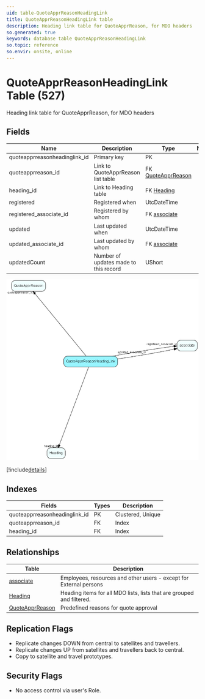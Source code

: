 ```yaml
---
uid: table-QuoteApprReasonHeadingLink
title: QuoteApprReasonHeadingLink table
description: Heading link table for QuoteApprReason, for MDO headers
so.generated: true
keywords: database table QuoteApprReasonHeadingLink
so.topic: reference
so.envir: onsite, online
---
```


# QuoteApprReasonHeadingLink Table (527)

Heading link table for QuoteApprReason, for MDO headers

## Fields

| Name | Description | Type | Null |
|------|-------------|------|:----:|
|quoteapprreasonheadinglink\_id|Primary key|PK| |
|quoteapprreason\_id|Link to QuoteApprReason list table|FK [QuoteApprReason](quoteapprreason.md)| |
|heading\_id|Link to Heading table|FK [Heading](heading.md)| |
|registered|Registered when|UtcDateTime| |
|registered\_associate\_id|Registered by whom|FK [associate](associate.md)| |
|updated|Last updated when|UtcDateTime| |
|updated\_associate\_id|Last updated by whom|FK [associate](associate.md)| |
|updatedCount|Number of updates made to this record|UShort| |


![QuoteApprReasonHeadingLink table relationship diagram](./media/QuoteApprReasonHeadingLink.png)

[!include[details](./includes/quoteapprreasonheadinglink.md)]

## Indexes

| Fields | Types | Description |
|--------|-------|-------------|
|quoteapprreasonheadinglink\_id |PK |Clustered, Unique |
|quoteapprreason\_id |FK |Index |
|heading\_id |FK |Index |

## Relationships

| Table|  Description |
|------|-------------|
|[associate](associate.md)  |Employees, resources and other users - except for External persons |
|[Heading](heading.md)  |Heading items for all MDO lists, lists that are grouped and filtered. |
|[QuoteApprReason](quoteapprreason.md)  |Predefined reasons for quote approval |


## Replication Flags

* Replicate changes DOWN from central to satellites and travellers.
* Replicate changes UP from satellites and travellers back to central.
* Copy to satellite and travel prototypes.

## Security Flags

* No access control via user's Role.


